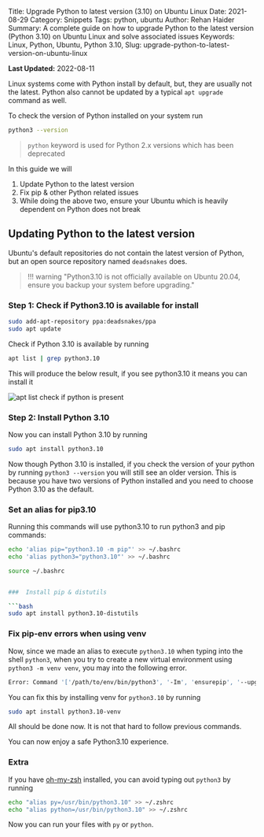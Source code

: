 Title: Upgrade Python to latest version (3.10) on Ubuntu Linux
Date: 2021-08-29
Category: Snippets
Tags: python, ubuntu
Author: Rehan Haider
Summary: A complete guide on how to upgrade Python to the latest version (Python 3.10) on Ubuntu Linux and solve associated issues
Keywords: Linux, Python, Ubuntu, Python 3.10, 
Slug: upgrade-python-to-latest-version-on-ubuntu-linux

**Last Updated:** 2022-08-11

Linux systems come with Python install by default, but, they are usually not the latest. Python also cannot be updated by a typical `apt upgrade` command as well. 

To check the version of Python installed on your system run
```bash
python3 --version
```
> `python` keyword is used for Python 2.x versions which has been deprecated

In this guide we will

1. Update Python to the latest version
2. Fix pip & other Python related issues
3. While doing the above two, ensure your Ubuntu which is heavily dependent on Python does not break

## Updating Python to the latest version 
Ubuntu's default repositories do not contain the latest version of Python, but an open source repository named `deadsnakes` does.

> !!! warning "Python3.10 is not officially available on Ubuntu 20.04, ensure you backup your system before upgrading."

### Step 1: Check if Python3.10 is available for install
```bash
sudo add-apt-repository ppa:deadsnakes/ppa
sudo apt update
```

Check if Python 3.10 is available by running

```bash
apt list | grep python3.10
```

This will produce the below result, if you see python3.10 it means you can install it

![apt list check if python is present]({static}/images/99999980-apt_list.png)

### Step 2: Install Python 3.10
Now you can install Python 3.10 by running

```bash 
sudo apt install python3.10
```

Now though Python 3.10 is installed, if you check the version of your python by running `python3 --version` you will still see an older version. This is because you have two versions of Python installed and you need to choose Python 3.10 as the default. 

### Set an alias for pip3.10

Running this commands will use python3.10 to run python3 and pip commands:
```bash
echo 'alias pip="python3.10 -m pip"' >> ~/.bashrc
echo 'alias python3="python3.10"' >> ~/.bashrc

source ~/.bashrc


###  Install pip & distutils

```bash
sudo apt install python3.10-distutils
```

### Fix pip-env errors when using venv

Now, since we made an alias to execute `python3.10` when typing into the shell `python3`, when you try to create a new virtual environment using `python3 -m venv venv`, you may into the following error. 
```bash
Error: Command '['/path/to/env/bin/python3', '-Im', 'ensurepip', '--upgrade', '--default-pip']' returned non-zero exit status 1
```

You can fix this by installing venv for `python3.10` by running

```bash
sudo apt install python3.10-venv
```

All should be done now. It is not that hard to follow previous commands.

You can now enjoy a safe Python3.10 experience.

### Extra
If you have [oh-my-zsh](https://ohmyz.sh/) installed, you can avoid typing out `python3` by running
```bash
echo "alias py=/usr/bin/python3.10" >> ~/.zshrc
echo "alias python=/usr/bin/python3.10" >> ~/.zshrc
```
Now you can run your files with `py` or `python`.
